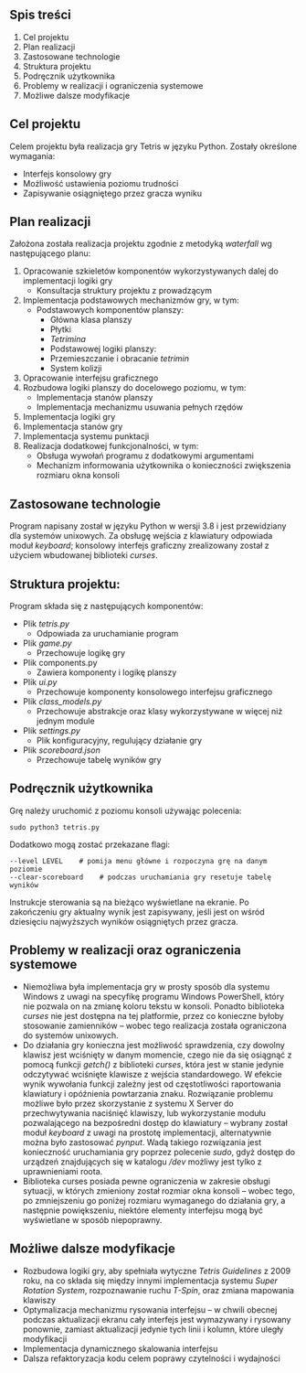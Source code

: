 ## Spis treści

1. Cel projektu
2. Plan realizacji
3. Zastosowane technologie
4. Struktura projektu
5. Podręcznik użytkownika
6. Problemy w realizacji i ograniczenia systemowe
7. Możliwe dalsze modyfikacje

## Cel projektu

Celem projektu była realizacja gry Tetris w języku Python. Zostały określone wymagania:

- Interfejs konsolowy gry
- Możliwość ustawienia poziomu trudności
- Zapisywanie osiągniętego przez gracza wyniku

## Plan realizacji

Założona została realizacja projektu zgodnie z metodyką _waterfall_ wg następującego planu:

1. Opracowanie szkieletów komponentów wykorzystywanych dalej do implementacji logiki gry
    * Konsultacja struktury projektu z prowadzącym
2. Implementacja podstawowych mechanizmów gry, w tym:
    * Podstawowych komponentów planszy:
        * Główna klasa planszy
        * Płytki
        * _Tetrimina_
        * Podstawowej logiki planszy:
        * Przemieszczanie i obracanie _tetrimin_
        * System kolizji
3. Opracowanie interfejsu graficznego
4. Rozbudowa logiki planszy do docelowego poziomu, w tym:
    * Implementacja stanów planszy
    * Implementacja mechanizmu usuwania pełnych rzędów
5. Implementacja logiki gry
6. Implementacja stanów gry
7. Implementacja systemu punktacji
8. Realizacja dodatkowej funkcjonalności, w tym:
    * Obsługa wywołań programu z dodatkowymi argumentami
    * Mechanizm informowania użytkownika o konieczności zwiększenia rozmiaru okna konsoli

## Zastosowane technologie

Program napisany został w języku Python w wersji 3.8 i jest przewidziany dla systemów unixowych. Za obsługę wejścia z
klawiatury odpowiada moduł _keyboard_; konsolowy interfejs graficzny zrealizowany został z użyciem wbudowanej
biblioteki _curses_.

## Struktura projektu:

Program składa się z następujących komponentów:

* Plik _tetris.py_
    * Odpowiada za uruchamianie program
* Plik _game.py_
    * Przechowuje logikę gry
* Plik components.py
    * Zawiera komponenty i logikę planszy
* Plik _ui.py_
    * Przechowuje komponenty konsolowego interfejsu graficznego
* Plik _class_models.py_
    * Przechowuje abstrakcje oraz klasy wykorzystywane w więcej niż jednym module
* Plik _settings.py_
    * Plik konfiguracyjny, regulujący działanie gry
* Plik _scoreboard.json_
    * Przechowuje tabelę wyników gry

## Podręcznik użytkownika

Grę należy uruchomić z poziomu konsoli używając polecenia:

```
sudo python3 tetris.py
```

Dodatkowo mogą zostać przekazane flagi:

```
--level LEVEL    # pomija menu główne i rozpoczyna grę na danym poziomie
--clear-scoreboard    # podczas uruchamiania gry resetuje tabelę wyników
```

Instrukcje sterowania są na bieżąco wyświetlane na ekranie. Po zakończeniu gry aktualny wynik jest zapisywany, jeśli
jest on wśród dziesięciu najwyższych wyników osiągniętych przez gracza.

## Problemy w realizacji oraz ograniczenia systemowe

* Niemożliwa była implementacja gry w prosty sposób dla systemu Windows z uwagi na specyfikę programu Windows
  PowerShell, który nie pozwala on na zmianę koloru tekstu w konsoli. Ponadto biblioteka _curses_ nie jest dostępna na
  tej platformie, przez co konieczne byłoby stosowanie zamienników – wobec tego realizacja została ograniczona do
  systemów unixowych.
* Do działania gry konieczna jest możliwość sprawdzenia, czy dowolny klawisz jest wciśnięty w danym momencie, czego nie
  da się osiągnąć z pomocą funkcji _getch()_ z biblioteki _curses_, która jest w stanie jedynie odczytywać wciśnięte
  klawisze z wejścia standardowego. W efekcie wynik wywołania funkcji zależny jest od częstotliwości raportowania
  klawiatury i opóźnienia powtarzania znaku. Rozwiązanie problemu możliwe było przez skorzystanie z systemu X Server do
  przechwytywania naciśnięć klawiszy, lub wykorzystanie modułu pozwalającego na bezpośredni dostęp do klawiatury –
  wybrany został moduł _keyboard_ z uwagi na prostotę implementacji, alternatywnie można było zastosować _pynput_. Wadą
  takiego rozwiązania jest konieczność uruchamiania gry poprzez polecenie _sudo_, gdyż dostęp do urządzeń znajdujących
  się w katalogu _/dev_ możliwy jest tylko z uprawnieniami roota.
* Biblioteka curses posiada pewne ograniczenia w zakresie obsługi sytuacji, w których zmieniony został rozmiar okna
  konsoli – wobec tego, po zmniejszeniu go poniżej rozmiaru wymaganego do działania gry, a następnie powiększeniu,
  niektóre elementy interfejsu mogą być wyświetlane w sposób niepoprawny.

## Możliwe dalsze modyfikacje

* Rozbudowa logiki gry, aby spełniała wytyczne _Tetris Guidelines_ z 2009 roku, na co składa się między innymi
  implementacja systemu _Super Rotation System_, rozpoznawanie ruchu _T-Spin_, oraz zmiana mapowania klawiszy
* Optymalizacja mechanizmu rysowania interfejsu – w chwili obecnej podczas aktualizacji ekranu cały interfejs jest
  wymazywany i rysowany ponownie, zamiast aktualizacji jedynie tych linii i kolumn, które uległy modyfikacji
* Implementacja dynamicznego skalowania interfejsu
* Dalsza refaktoryzacja kodu celem poprawy czytelności i wydajności
